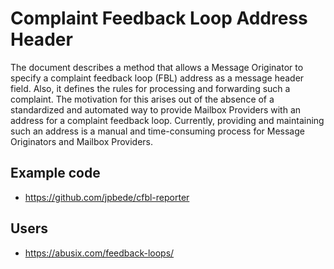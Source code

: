 # Complaint Feedback Loop Address Header

The document describes a method that allows a Message Originator to specify a complaint feedback loop (FBL) address as a message header field. 
Also, it defines the rules for processing and forwarding such a complaint. 
The motivation for this arises out of the absence of a standardized and automated way to provide Mailbox Providers with an address for a complaint feedback loop. 
Currently, providing and maintaining such an address is a manual and time-consuming process for Message Originators and Mailbox Providers.

## Example code

- https://github.com/jpbede/cfbl-reporter

## Users

- https://abusix.com/feedback-loops/
